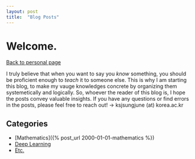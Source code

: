```yaml
---
layout: post
title:  "Blog Posts"
---
```


# Welcome. 
[Back to personal page](https://sungjune-kim.github.io/)

I truly believe that when you want to say you *know* something, you should be proficient enough to *teach* it to someone else. This is why I am starting this blog, to make my vauge knowledges concrete by organizing them systemetically and logically. So, whoever the reader of this blog is, I hope the posts convey valuable insights. If you have any questions or find errors in the posts, please feel free to reach out! &rarr; ksjsungjune (at) korea.ac.kr

## Categories
- [Mathematics]({% post_url 2000-01-01-mathematics %})
- [Deep Learning](https://sungjune-kim.github.io/)
- [Etc.](https://sungjune-kim.github.io/)
